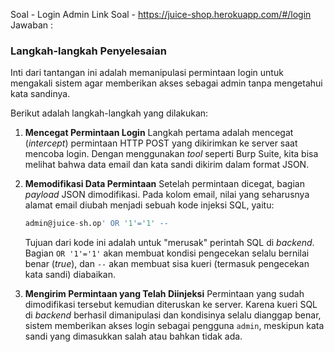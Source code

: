Soal - Login Admin
Link Soal - https://juice-shop.herokuapp.com/#/login
Jawaban : 

### **Langkah-langkah Penyelesaian**

Inti dari tantangan ini adalah memanipulasi permintaan login untuk mengakali sistem agar memberikan akses sebagai admin tanpa mengetahui kata sandinya.

Berikut adalah langkah-langkah yang dilakukan:

1.  **Mencegat Permintaan Login**
    Langkah pertama adalah mencegat (*intercept*) permintaan HTTP POST yang dikirimkan ke server saat mencoba login. Dengan menggunakan *tool* seperti Burp Suite, kita bisa melihat bahwa data email dan kata sandi dikirim dalam format JSON.

2.  **Memodifikasi Data Permintaan**
    Setelah permintaan dicegat, bagian *payload* JSON dimodifikasi. Pada kolom email, nilai yang seharusnya alamat email diubah menjadi sebuah kode injeksi SQL, yaitu:

    ```sql
    admin@juice-sh.op' OR '1'='1' --
    ```

    Tujuan dari kode ini adalah untuk "merusak" perintah SQL di *backend*. Bagian `OR '1'='1'` akan membuat kondisi pengecekan selalu bernilai benar (*true*), dan `--` akan membuat sisa kueri (termasuk pengecekan kata sandi) diabaikan.

3.  **Mengirim Permintaan yang Telah Diinjeksi**
    Permintaan yang sudah dimodifikasi tersebut kemudian diteruskan ke server. Karena kueri SQL di *backend* berhasil dimanipulasi dan kondisinya selalu dianggap benar, sistem memberikan akses login sebagai pengguna `admin`, meskipun kata sandi yang dimasukkan salah atau bahkan tidak ada.
